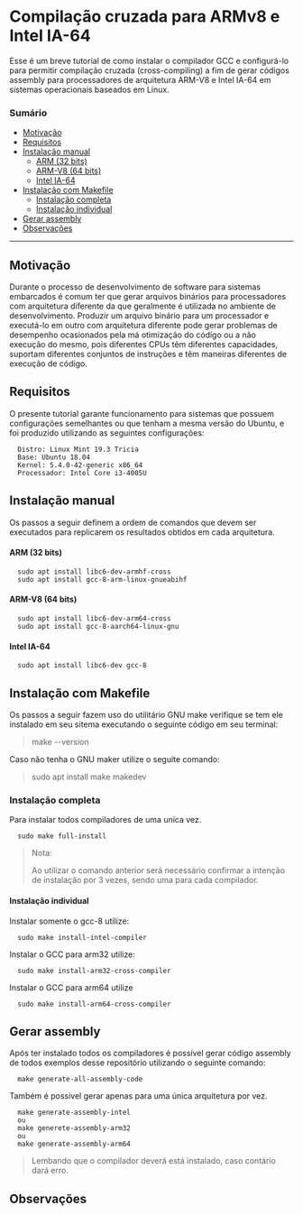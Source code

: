 # Compilação cruzada para ARMv8 e Intel IA-64

Esse é um breve tutorial de como instalar o compilador GCC e configurá-lo para 
permitir compilação cruzada (cross-compiling) a fim de gerar códigos assembly
para processadores de arquitetura ARM-V8 e Intel IA-64 em sistemas operacionais
baseados em Linux. 

### Sumário
- [Motivação](#motivação)
- [Requisitos](#requisitos)
- [Instalação manual](#instalação-manual)
   - [ARM (32 bits)](#arm-32-bits)
   - [ARM-V8 (64 bits)](#arm-v8-64-bits)
   - [Intel IA-64](#intel-ia-64)
- [Instalação com Makefile](#instalação-com-makefile)
   - [Instalação completa](#instalação-completa)
   - [Instalação individual](#instalação-individual)
- [Gerar assembly](#gerar-assembly)
- [Observações](#observações)

----

## Motivação

Durante o processo de desenvolvimento de software para sistemas embarcados
é comum ter que gerar arquivos binários para processadores com arquitetura
diferente da que geralmente é utilizada no ambiente de desenvolvimento. 
Produzir um arquivo binário para um processador e executá-lo em outro com 
arquitetura diferente pode gerar problemas de desempenho ocasionados
pela má otimização do código ou a não execução do mesmo, pois diferentes
CPUs têm diferentes capacidades, suportam diferentes conjuntos de instruções
e têm maneiras diferentes de execução de código. 

## Requisitos

O presente tutorial garante funcionamento para sistemas que possuem configurações
semelhantes ou que tenham a mesma versão do Ubuntu, e foi produzido utilizando as seguintes configurações:


      Distro: Linux Mint 19.3 Tricia
      Base: Ubuntu 18.04
      Kernel: 5.4.0-42-generic x86_64
      Processador: Intel Core i3-4005U
   

## Instalação manual

Os passos a seguir definem a ordem de comandos que devem ser executados para 
replicarem os resultados obtidos em cada arquitetura. 

#### ARM (32 bits)
      
      sudo apt install libc6-dev-armhf-cross
      sudo apt install gcc-8-arm-linux-gnueabihf
      
#### ARM-V8 (64 bits)
      
      sudo apt install libc6-dev-arm64-cross
      sudo apt install gcc-8-aarch64-linux-gnu
      
#### Intel IA-64

      sudo apt install libc6-dev gcc-8
      
## Instalação com Makefile 

Os passos a seguir fazem uso do utilitário GNU make
verifique se tem ele instalado em seu sitema executando
o seguinte código em seu terminal:

   > make --version
   
Caso não tenha o GNU maker utilize o seguite comando:

   > sudo apt install make makedev
 
### Instalação completa
   
Para instalar todos compiladores de uma unica vez. 

      sudo make full-install
   
   > Nota: 
   >
   > Ao utilizar o comando anterior será necessário 
   > confirmar a intenção de instalação por 3 vezes,
   > sendo uma para cada compilador. 

#### Instalação individual

Instalar somente o gcc-8 utilize:

      sudo make install-intel-compiler

Instalar o GCC para arm32 utilize:
      
      sudo make install-arm32-cross-compiler

Instalar o GCC para arm64 utilize
      
      sudo make install-arm64-cross-compiler
     
## Gerar assembly
   Após ter instalado todos os compiladores é possível gerar 
   código assembly de todos exemplos desse repositório utilizando 
   o seguinte comando:
      
      make generate-all-assembly-code
      
   Também é possivel gerar apenas para uma única arquitetura por vez. 
   
      make generate-assembly-intel
      ou 
      make generete-assembly-arm32
      ou 
      make generate-assembly-arm64
      
   > Lembando que o compilador deverá está instalado, caso contário dará erro. 
   
## Observações
